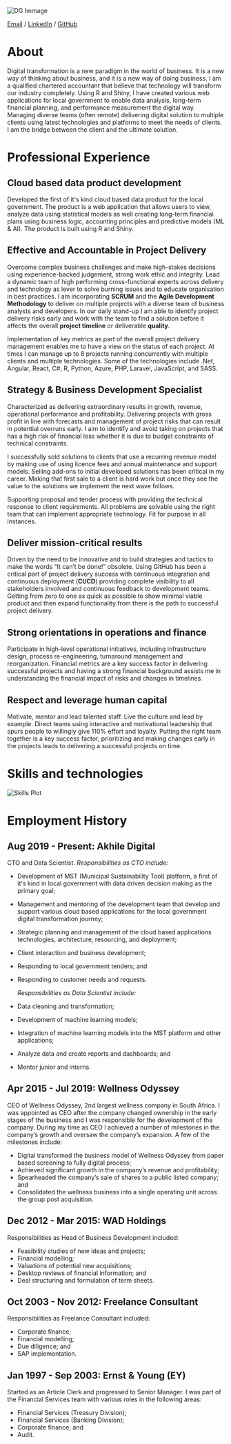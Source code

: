 ![DG Immage](images/profilePic.jpg)

[Email](mailto:dawiegr@gmail.com) / [LinkedIn](https://www.linkedin.com/in/dawie-griesel/) / [GitHub](https://github.com/dawiegriesel/)

# About

Digital transformation is a new paradigm in the world of business. It is a new way of thinking about business, and it is a new way of doing business. I am a qualified chartered accountant that believe that technology will transform our industry completely. Using R and Shiny, I have created various web applications for local government to enable data analysis, long-term financial planning, and performance measurement the digital way. Managing diverse teams (often remote) delivering digital solution to multiple clients using latest technologies and platforms to meet the needs of clients. I am the bridge between the client and the ultimate solution.

# Professional Experience

## Cloud based data product development

Developed the first of it's kind cloud based data product for the local government. The product is a web application that allows users to view, analyze data using statistical models as well creating long-term financial plans using business logic, accounting principles and predictive models (ML & AI). The product is built using R and Shiny.

## Effective and Accountable in Project Delivery

Overcome complex business challenges and make high-stakes decisions using experience-backed judgement, strong work ethic and integrity. Lead a dynamic team of high performing cross-functional experts across delivery and technology as lever to solve burning issues and to educate organisation in best practices. I am incorporating **SCRUM** and the **Agile Development Methodology** to deliver on multiple projects with a diverse team of business analysts and developers. In our daily stand-up I am able to identify project delivery risks early and work with the team to find a solution before it affects the overall **project timeline** or deliverable **quality**.

Implementation of key metrics as part of the overall project delivery management enables me to have a view on the status of each project. At times I can manage up to 8 projects running concurrently with multiple clients and multiple technologies. Some of the technologies include .Net, Angular, React, C#, R, Python, Azure, PHP, Laravel, JavaScript, and SASS.

## Strategy & Business Development Specialist

Characterized as delivering extraordinary results in growth, revenue, operational performance and profitability. Delivering projects with gross profit in line with forecasts and management of project risks that can result in potential overruns early. I aim to identify and avoid taking on projects that has a high risk of financial loss whether it is due to budget constraints of technical constraints.

I successfully sold solutions to clients that use a recurring revenue model by making use of using licence fees and annual maintenance and support models. Selling add-ons to initial developed solutions has been critical in my career. Making that first sale to a client is hard work but once they see the value to the solutions we implement the next wave follows.

Supporting proposal and tender process with providing the technical response to client requirements. All problems are solvable using the right team that can implement appropriate technology. Fit for purpose in all instances.

## Deliver mission-critical results

Driven by the need to be innovative and to build strategies and tactics to make the words “It can’t be done!” obsolete. Using GitHub has been a critical part of project delivery success with continuous integration and continuous deployment (**CI/CD**) providing complete visibility to all stakeholders involved and continuous feedback to development teams. Getting from zero to one as quick as possible to show minimal viable product and then expand functionality from there is the path to successful project delivery.

## Strong orientations in operations and finance

Participate in high-level operational initiatives, including infrastructure design, process re-engineering, turnaround management and reorganization. Financial metrics are a key success factor in delivering successful projects and having a strong financial background assists me in understanding the financial impact of risks and changes in timelines.

## Respect and leverage human capital

Motivate, mentor and lead talented staff. Live the culture and lead by example. Direct teams using interactive and motivational leadership that spurs people to willingly give 110% effort and loyalty. Putting the right team together is a key success factor, prioritizing and making changes early in the projects leads to delivering a successful projects on time.

# Skills and technologies

![Skills Plot](images/skillsPlot.png)

# Employment History

## Aug 2019 - Present: Akhile Digital

CTO and Data Scientist. *Responsibilities as CTO include:*

-   Development of MST (Municipal Sustainability Tool) platform, a first of it's kind in local government with data driven decision making as the primary goal;

-   Management and mentoring of the development team that develop and support various cloud based applications for the local government digital transformation journey;

-   Strategic planning and management of the cloud based applications technologies, architecture, resourcing, and deployment;

-   Client interaction and business development;

-   Responding to local government tenders; and

-   Responding to customer needs and requests.

    *Responsibilities as Data Scientist include:*

-   Data cleaning and transformation;

-   Development of machine learning models;

-   Integration of machine learning models into the MST platform and other applications;

-   Analyze data and create reports and dashboards; and

-   Mentor junior and interns.

## Apr 2015 - Jul 2019: Wellness Odyssey

CEO of Wellness Odyssey, 2nd largest wellness company in South Africa. I was appointed as CEO after the company changed ownership in the early stages of the business and I was responsible for the development of the company. During my time as CEO I achieved a number of milestones in the company’s growth and oversaw the company’s expansion. A few of the milestones include:

-   Digital transformed the business model of Wellness Odyssey from paper based screening to fully digital process;
-   Achieved significant growth in the company’s revenue and profitability;
-   Spearheaded the company’s sale of shares to a public listed company; and
-   Consolidated the wellness business into a single operating unit across the group post acquisition.

## Dec 2012 - Mar 2015: WAD Holdings

Responsibilities as Head of Business Development included:

-   Feasibility studies of new ideas and projects;
-   Financial modelling;
-   Valuations of potential new acquisitions;  
-   Desktop reviews of financial information; and
-   Deal structuring and formulation of term sheets.

## Oct 2003 - Nov 2012: Freelance Consultant

Responsibilities as Freelance Consultant included:

-   Corporate finance;
-   Financial modelling;
-   Due diligence; and
-   SAP implementation.

## Jan 1997 - Sep 2003: Ernst & Young (EY)

Started as an Article Clerk and progressed to Senior Manager. I was part of the Financial Services team with various roles in the following areas:

-   Financial Services (Treasury Division);
-   Financial Services (Banking Division);
-   Corporate finance; and
-   Audit.
